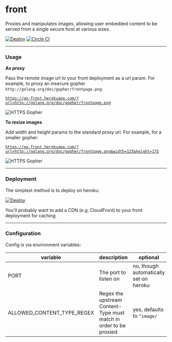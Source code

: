 # front

Proxies and manipulates images, allowing user embedded content to be served from a single secure host at various sizes.

[![Deploy](https://www.herokucdn.com/deploy/button.png)](https://heroku.com/deploy?template=https://github.com/ryanlower/front) [![Circle CI](https://circleci.com/gh/ryanlower/front.png?circle-token=20a52d09d241b53c718e4b93a48e9a8ea3e5c192)](https://circleci.com/gh/ryanlower/front)

---

### Usage

**As proxy**

Pass the remote image url to your front deployment as a url param. For example, to proxy an insecure gopher `http://golang.org/doc/gopher/frontpage.png`:

[`https://go-front.herokuapp.com/?url=http://golang.org/doc/gopher/frontpage.png`](https://go-front.herokuapp.com/?url=http://golang.org/doc/gopher/frontpage.png)

![HTTPS Gopher](https://go-front.herokuapp.com/?url=http://golang.org/doc/gopher/frontpage.png)

**To resize images**

Add width and height params to the standard proxy url. For example, for a smaller gopher:

[`https://go-front.herokuapp.com/?url=http://golang.org/doc/gopher/frontpage.png&width=125&height=175`](https://go-front.herokuapp.com/?url=http://golang.org/doc/gopher/frontpage.png&width=125&height=175)

![HTTPS Gopher](https://go-front.herokuapp.com/?url=http://golang.org/doc/gopher/frontpage.png&width=125&height=175)

---

### Deployment

The simplest method is to deploy on heroku:

[![Deploy](https://www.herokucdn.com/deploy/button.png)](https://heroku.com/deploy?template=https://github.com/ryanlower/front)

You'll probably want to add a CDN (e.g. CloudFront) to your front deployment for caching

---

### Configuration

Config is via environment variables:

variable | description | optional
--- | --- | ---
PORT | The port to listen on | no, though automatically set on heroku
ALLOWED_CONTENT_TYPE_REGEX | Regex the upstream Content-Type must match in order to be proxied | yes, defaults to `^image/`
